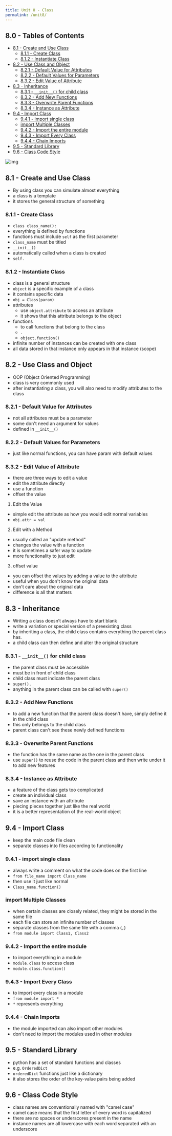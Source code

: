 ```yaml
---
title: Unit 8 - Class
permalink: /unit8/
---
```


## 8.0 - Tables of Contents<!-- omit from toc -->

- [8.1 - Create and Use Class](#81---create-and-use-class)
  - [8.1.1 - Create Class](#811---create-class)
  - [8.1.2 - Instantiate Class](#812---instantiate-class)
- [8.2 - Use Class and Object](#82---use-class-and-object)
  - [8.2.1 - Default Value for Attributes](#821---default-value-for-attributes)
  - [8.2.2 - Default Values for Parameters](#822---default-values-for-parameters)
  - [8.3.2 - Edit Value of Attribute](#832---edit-value-of-attribute)
- [8.3 - Inheritance](#83---inheritance)
  - [8.3.1 - `__init__()` for child class](#831---__init__-for-child-class)
  - [8.3.2 - Add New Functions](#832---add-new-functions)
  - [8.3.3 - Overwrite Parent Functions](#833---overwrite-parent-functions)
  - [8.3.4 - Instance as Attribute](#834---instance-as-attribute)
- [9.4 - Import Class](#94---import-class)
  - [9.4.1 - import single class](#941---import-single-class)
  - [import Multiple Classes](#import-multiple-classes)
  - [9.4.2 - Import the entire module](#942---import-the-entire-module)
  - [9.4.3 - Import Every Class](#943---import-every-class)
  - [9.4.4 - Chain Imports](#944---chain-imports)
- [9.5 - Standard Library](#95---standard-library)
- [9.6 - Class Code Style](#96---class-code-style)

![img](assets/AG5ZnWT42VK1J6wk8S957s3fAeQMtBl-zrcLQSQWFzMAhFPKNBVfUb7BGgTISOCimeP3AVpJn0egxugwuUQUkYW78STtlZ8gcj0DkZbklR9b7N9wBijHXWz2dthF3OQtIV1Zm1XirV2-hr33UPgO.png)

## 8.1 - Create and Use Class

- By using class you can simulate almost everything
- a class is a template
- it stores the general structure of something

### 8.1.1 - Create Class

- `class class_name():`
- everything is defined by functions
- functions must include `self` as the first parameter
- `class_name` must be titled
- `__init__()`
- automatically called when a class is created
- `self.`

### 8.1.2 - Instantiate Class

- class is a general structure
- `object` is a specific example of a class
- it contains specific data
- `obj = Class(param)`
- attributes
  - use `object.attribute` to access an attribute
  - it shows that this attribute belongs to the object
- functions
  - to call functions that belong to the class
  - `.`
  - `object.function()`
- infinite number of instances can be created with one class
- all data stored in that instance only appears in that instance (scope)

## 8.2 - Use Class and Object

- OOP (Object Oriented Programming)
- class is very commonly used
- after instantiating a class, you will also need to modify attributes to the class

### 8.2.1 - Default Value for Attributes

- not all attributes must be a parameter
- some don't need an argument for values
- defined in `__init__()`

### 8.2.2 - Default Values for Parameters

- just like normal functions, you can have param with default values

### 8.3.2 - Edit Value of Attribute

- there are three ways to edit a value
- edit the attribute directly
- use a function
- offset the value

1.  Edit the Value

- simple edit the attribute as how you would edit normal variables
- `obj.attr = val`

2.  Edit with a Method

- usually called an "update method"
- changes the value with a function
- it is sometimes a safer way to update
- more functionality to just edit

3.  offset value

- you can offset the values by adding a value to the attribute
- useful when you don't know the original data
- don't care about the original data
- difference is all that matters

## 8.3 - Inheritance

- Writing a class doesn’t always have to start blank
- write a variation or special version of a preexisting class
- by inheriting a class, the child class contains everything the parent class has.
- a child class can then define and alter the original structure

### 8.3.1 - `__init__()` for child class

- the parent class must be accessible
- must be in front of child class
- child class must indicate the parent class
- `super().`
- anything in the parent class can be called with `super()`

### 8.3.2 - Add New Functions

- to add a new function that the parent class doesn't have, simply define it in the child class
- this only belongs to the child class
- parent class can't see these newly defined functions

### 8.3.3 - Overwrite Parent Functions

- the function has the same name as the one in the parent class
- use `super()` to reuse the code in the parent class and then write under it to add new features

### 8.3.4 - Instance as Attribute

- a feature of the class gets too complicated
- create an individual class
- save an instance with an attribute
- piecing pieces together just like the real world
- it is a better representation of the real-world object

## 9.4 - Import Class

- keep the main code file clean
- separate classes into files according to functionality

### 9.4.1 - import single class

- always write a comment on what the code does on the first line
- `from file_name import Class_name`
- then use it just like normal
- `Class_name.function()`

### import Multiple Classes

- when certain classes are closely related, they might be stored in the same file
- each file can store an infinite number of classes
- separate classes from the same file with a comma (`,`)
- `from module import Class1, Class2`

### 9.4.2 - Import the entire module

- to import everything in a module
- `module.class` to access class
- `module.class.function()`

### 9.4.3 - Import Every Class

- to import every class in a module
- `from module import *`
- `*` represents everything

### 9.4.4 - Chain Imports

- the module imported can also import other modules
- don't need to import the modules used in other modules

## 9.5 - Standard Library

- python has a set of standard functions and classes
- e.g. `OrderedDict`
- `orderedDict` functions just like a dictionary
- it also stores the order of the key-value pairs being added

## 9.6 - Class Code Style

- class names are conventionally named with "camel case"
- camel case means that the first letter of every word is capitalized
- there are no spaces or underscores present in the name
- instance names are all lowercase with each word separated with an underscore
